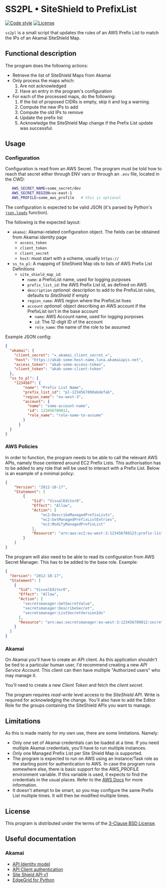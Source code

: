 # SS2PL • SiteShield to PrefixList
[![Code style](https://img.shields.io/badge/code%20style-black-000000)](https://github.com/python/black) [![License](https://img.shields.io/github/license/vladvasiliu/ss2pl)](LICENSE)


`ss2pl` is a small script that updates the rules of an AWS Prefix List to match the IPs of an Akamai SiteShield Map.


## Functional description


The program does the following actions:

* Retrieve the list of SiteShield Maps from Akamai
* Only process the maps which:
  1. Are not acknowledged
  2. Have an entry in the program's configuration
* For each of the processed maps, do the following:
  1. If the list of proposed CIDRs is empty, skip it and log a warning.
  2. Compute the new IPs to add
  3. Compute the old IPs to remove
  4. Update the prefix list
  5. Acknowledge the SiteShield Map change if the Prefix List update was successful.


## Usage

### Configuration

Configuration is read from an AWS Secret. The program must be told how to reach that secret either through ENV vars or
through an `.env` file, located in the CWD:

```bash
   AWS_SECRET_NAME=some_secret/dev
   AWS_SECRET_REGION=us-east-1
   AWS_PROFILE=some_aws_profile   # this is optional
```

The configuration is expected to be valid JSON (it's parsed by Python's
[`json.loads`](https://docs.python.org/3/library/json.html#json.loads) function).

The following is the expected layout:

* `akamai`: Akamai-related configuration object. The fields can be obtained from Akamai identity page
   - `access_token`
   - `client_token`
   - `client_secret`
   - `host`: must start with a scheme, usually ``https://``
* `ss_to_pl`: A mapping of SiteShield Map ids to lists of AWS Prefix List Definitions
   - `site_shield_map_id`:
      + `name`: a PrefixList name, used for logging purposes
      + `prefix_list_id`: the AWS Prefix List id, as defined on AWS
      + `description` *optional*: description to add to the PrefixList rules, defaults to *SiteShield* if empty
      + `region_name`: AWS region where the PrefixList lives
      + `account` *optional*: object describing an AWS account if the PrefixList isn't in the base account
         - `name`: AWS Account name, used for logging purposes
         - `id`: The 12-digit ID of the account
         - `role_name`: the name of the role to be assumed

Example JSON config:

```json
{
  "akamai": {
    "client_secret": "=_akamai_client_secret_=",
    "host": "https://akab-some-host-name.luna.akamaiapis.net",
    "access_token": "akab-some-access-token",
    "client_token": "akab-some-client-token"
  },
  "ss_to_pl": {
    "1234567": {
        "name": "Prefix List Name",
        "prefix_list_id": "pl-1234567890abdefab",
        "region_name": "eu-west-3",
        "account": {
          "name": "some-account-name",
          "id": 123456789012,
          "role_name": "role-name-to-assume"
        }
      }
  }
}
```

### AWS Policies

In order to function, the program needs to be able to call the relevant AWS APIs, namely those centered around EC2
Prefix Lists. This authorisation has to be added to any role that will be used to interact with a Prefix List.
Below is an example of a minimal policy:

```json
{
    "Version": "2012-10-17",
    "Statement": [
        {
            "Sid": "VisualEditor0",
            "Effect": "Allow",
            "Action": [
                "ec2:DescribeManagedPrefixLists",
                "ec2:GetManagedPrefixListEntries",
                "ec2:ModifyManagedPrefixList"
            ],
            "Resource": "arn:aws:ec2:eu-west-3:123456789123:prefix-list/pl-0123456789abcdef0"
        }
    ]
}
```

The program will also need to be able to read its configuration from AWS Secret Manager. This has to be added to the
base role. Example:

```json
{
  "Version": "2012-10-17",
  "Statement": [
    {
      "Sid": "VisualEditor0",
      "Effect": "Allow",
      "Action": [
        "secretsmanager:GetSecretValue",
        "secretsmanager:DescribeSecret",
        "secretsmanager:ListSecretVersionIds"
      ],
      "Resource": "arn:aws:secretsmanager:eu-west-3:123456789012:secret:super-secret/dev-*"
    }
  ]
}
```

### Akamai

On Akamai you'll have to create an API client. As this application shouldn't be tied to a particular human user, I'd
recommend creating a new *API Service Account*. This client can then have multiple "Authorized users" who may manage it.

You'll need to create a new *Client Token* and fetch the *client secret*.

The program requires *read-write* level access to the *SiteShield API*. Write is required for acknowledging the change.
You'll also have to add the Editor Role for the groups containing the SiteShield APIs you want to manage.

## Limitations

As this is made mainly for my own use, there are some limitations. Namely:

* Only one set of Akamai credentials can be loaded at a time. If you need multiple Akamai credentials, you'll have to
    run multiple instances.
* Only one Managed Prefix List per Site Shield Map is supported.
* The program is expected to run on AWS using an Instance/Task role as the starting point for authentication to AWS.
  In case the program runs somewhere else, there is basic support for the AWS_PROFILE environment variable.
  If this variable is used, it expects to find the credentials in the usual places.
  Refer to the [AWS Docs](https://boto3.amazonaws.com/v1/documentation/api/latest/guide/credentials.html)
  for more information.
* It doesn't attempt to be smart, so you may configure the same Prefix List multiple times.
  It will then be modified multiple times.

## License

This program is distributed under the terms of the [3-Clause BSD License](LICENSE).


## Useful documentation

### Akamai

* [API Identity model](https://developer.akamai.com/legacy/introduction/Identity_Model.html)
* [API Client authentication](https://developer.akamai.com/legacy/introduction/Client_Auth.html)
* [Site Shield API v1](https://developer.akamai.com/api/cloud_security/site_shield/v1.html)
* [EdgeGrid for Python](https://github.com/akamai/AkamaiOPEN-edgegrid-python)
